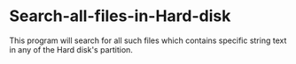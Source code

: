 # Search-all-files-in-Hard-disk
This program will search for all such files which contains specific string text in any of the Hard disk's partition.
